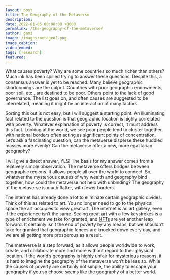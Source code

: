 ```yaml
---
layout: post
title: The Geography of the Metaverse
description:
date: 2022-01-05 00:00:00 +0000
permalink: /the-geography-of-the-metaverse/
author: gami
image: /images/metageo2.png
image_caption:
video_embed: 
tags: [research]
featured: 
---
```


What causes poverty? Why are some countries so much richer than others? Much ink has been spilled trying to answer these questions. Despite this, a consensus answer is yet to be reached. Many believe geographic shortcomings are the culprit. Countries with poor geographic endowments, poor soil, etc., are destined to be poor. Others point to the lack of good governance. The list goes on, and often causes are suggested to be interrelated, meaning it might be an interaction of many factors.

Sorting this out is not easy, but I will suggest a starting point. An illuminating fact related to the question is that geographic location is highly correlated with poverty. Whatever explanation of poverty is correct, it must address this fact. Looking at the world, we see poor people tend to cluster together, with national borders often acting as significant points of concentration. Let’s ask a fascinating question, can the metaverse disperse these huddled masses more evenly? Can the metaverse offer a new, more egalitarian geography?

I will give a direct answer, YES! The basis for my answer comes from a relatively simple observation. The metaverse offers bridges between geographic regions. It allows people all over the world to connect. So, whatever the mysterious causes of why wealth and geography bind together, how could the metaverse not help with unbinding? The geography of the metaverse is much flatter, with fewer borders.

The internet has already done a lot to eliminate certain geographic divides. Think of this as related to art. You no longer need to go to the physical space the art occupies to view great art. The internet is an art gallery, even if the experience isn’t the same. Seeing great art with a few keystrokes is a type of enrichment we take for granted, and [NFTs](/what-are-nfts/) are yet another leap forward. It certainly isn’t the end of poverty by any means, but we shouldn’t take for granted that geographic fences are knocked down every day, and we are all getting more prosperous as a result.

The metaverse is a step forward, as it allows people worldwide to work, create, and collaborate more and more without regard to their physical location. If the world’s geography is highly unfair for mysterious reasons, it is hard to imagine the geography of the metaverse won’t be less so. While the causes of poverty are certainly not simple, the ability to escape your geography if you so choose seems like the geography of a better world.